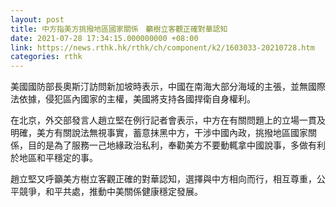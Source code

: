 ```yaml
---
layout: post
title: 中方指美方挑撥地區國家關係　籲樹立客觀正確對華認知
date: 2021-07-28 17:34:15.000000000 +08:00
link: https://news.rthk.hk/rthk/ch/component/k2/1603033-20210728.htm
categories: rthk
---
```


美國國防部長奧斯汀訪問新加坡時表示，中國在南海大部分海域的主張，並無國際法依據，侵犯區內國家的主權，美國將支持各國捍衛自身權利。

在北京，外交部發言人趙立堅在例行記者會表示，中方在有關問題上的立場一貫及明確，美方有關說法無視事實，蓄意抹黑中方，干涉中國內政，挑撥地區國家關係，目的是為了服務一己地緣政治私利，奉勸美方不要動輒拿中國說事，多做有利於地區和平穩定的事。

趙立堅又呼籲美方樹立客觀正確的對華認知，選擇與中方相向而行，相互尊重，公平競爭，和平共處，推動中美關係健康穩定發展。

